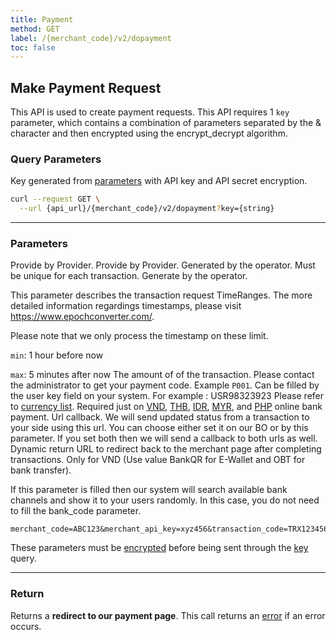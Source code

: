 ```yaml
---
title: Payment
method: GET
label: /{merchant_code}/v2/dopayment
toc: false
---
```


<x-row>
<x-col class="md:max-w-lg">


## Make Payment Request

This API is used to create payment requests. This API requires 1 `key` parameter, which contains a combination of parameters separated by the & character and then encrypted using the encrypt_decrypt algorithm.

### Query Parameters

<x-properties>
  <x-property name="key" type="string" required>
  
  Key generated from [parameters](#parameters) with API key and API secret encryption.
  </x-property>
</x-properties>

</x-col>
<x-col sticky>

```bash title="cURL"
curl --request GET \
  --url {api_url}/{merchant_code}/v2/dopayment?key={string}
```

</x-col>
</x-row>

---

<x-row>
<x-col class="md:max-w-lg">

### Parameters

<x-properties>
  <x-property name="merchant_code" type="string" required>
    Provide by Provider.
  </x-property>
  <x-property name="merchant_api_key" type="string" required>
    Provide by Provider.
  </x-property>
  <x-property name="transaction_code" type="string" required>
    Generated by the operator. Must be unique for each transaction.
  </x-property>
  <x-property name="transaction_timestamp" type="integer" required>
  Generate by the operator. 
  
  This parameter describes the transaction request
  TimeRanges. The more detailed information regardings timestamps, please visit https://www.epochconverter.com/.

  Please note that we only process the timestamp on these limit.

  `min`: 1 hour before now

  `max`: 5 minutes after now
  </x-property>
  <x-property name="transaction_amount" type="double" required>
    The amount of of the transaction.
  </x-property>
  <x-property name="payment_code" type="string" required>
    Please contact the administrator to get your payment code. Example `P001`. 
  </x-property>
  <x-property name="user_id" type="string" required>
    Can be filled by the user key field on your system. For example : USR98323923
  </x-property>
  <x-property name="currency_code" type="string" required>
    Please refer to [currency list](/docs/currency).
  </x-property>
  <x-property name="bank_code" type="double">
    Required just on [VND](/docs/bank/vnd), [THB](/docs/bank/thb), [IDR](/docs/bank/idr), [MYR](/docs/bank/myr), and [PHP](/docs/bank/php) online bank payment. 
  </x-property>
  <x-property name="callback_url" type="string">
    Url callback. We will send updated status from a transaction to your side using this url. You can choose either set it on our BO or by this parameter. If you set both then we will send a callback to both urls as well.
  </x-property>
  <x-property name="return_url" type="string">
    Dynamic return URL to redirect back to the merchant page after completing transactions.
  </x-property>
  <x-property name="random_bank_code" type="string">
  Only for VND (Use value BankQR for E-Wallet and OBT for bank transfer).

  If this parameter is filled then our system will search available bank channels and show it to your users randomly. In this case, you do not need to fill the bank_code parameter.
  </x-property>
</x-properties>

</x-col>
<x-col sticky>

```text title="Example Parameters"
merchant_code=ABC123&merchant_api_key=xyz456&transaction_code=TRX123456789&transaction_timestamp=1649699762&transaction_amount=100.50&payment_code=P001&user_id=user123&currency_code=USD&bank_code=null&callback_url=https://example.com/callback&return_url=https://example.com/return&random_bank_code=null
```
These parameters must be [encrypted](/api/authentication) before being sent through the [key](#query-parameters) query.

</x-col>
</x-row>

---

<x-row>
<x-col>

### Return

Returns a **redirect to our payment page**. This call returns an [error](/api/errors) if an error occurs.
</x-col>
</x-row>